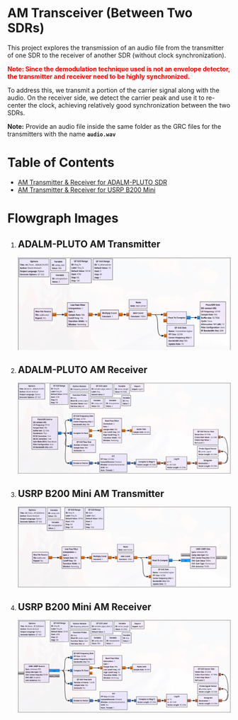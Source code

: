 # AM Transceiver (Between Two SDRs)

This project explores the transmission of an audio file from the transmitter of one SDR to the receiver of another SDR (without clock synchronization).

<strong><span style="color:red">Note: Since the demodulation technique used is not an envelope detector, the transmitter and receiver need to be highly synchronized.</span></strong>

To address this, we transmit a portion of the carrier signal along with the audio. On the receiver side, we detect the carrier peak and use it to re-center the clock, achieving relatively good synchronization between the two SDRs.

**Note:** Provide an audio file inside the same folder as the GRC files for the transmitters with the name **`audio.wav`**
 
# Table of Contents
- [AM Transmitter & Receiver for ADALM-PLUTO SDR](GNU-Radio-Files_ADALM-PLUTO)
- [AM Transmitter & Receiver for USRP B200 Mini](GNU-Radio-Files_USRP-B200mini)

# Flowgraph Images

1. ## ADALM-PLUTO AM Transmitter  
   ![ADALM-PLUTO AM Transmitter](Images/AM-Transmitter_ADALM-PLUTO.png)

2. ## ADALM-PLUTO AM Receiver  
   ![ADALM-PLUTO AM Receiver](Images/AM-Receiver_ADALM-PLUTO.png)

3. ## USRP B200 Mini AM Transmitter  
   ![USRP B200 Mini AM Transmitter](Images/AM-Transmitter_USRP-B200mini.png)

4. ## USRP B200 Mini AM Receiver  
   ![USRP B200 Mini AM Receiver](Images/AM-Receiver_USRP-B200mini.png)

